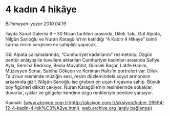 # 4 kadın 4 hikâye

*Bilinmeyen-yazar 2010.04.19*

<font class="agenda2NewsSpot">
 İlayda Sanat Galerisi 6 – 30 Nisan tarihleri arasında, Dilek Talu, Gül Alpata, Nilgün Sarıoğlu ve Nuran Karagülle’nin katıldığı “4 Kadın 4 Hikaye” isimli karma resim sergisine ev sahipliği yapacak.
</font>
<font class="newsDetail">
 <p class="MsoNormal">
  Gül Alpata çalışmalarında, “Cumhuriyet kadınlarını” resmetmiş. Özgün pentür anlayışı ile tuvallere aktarılan Cumhuriyet kadınları arasında Safiye Ayla, Semiha Berksoy, Bedia Muvahhit, Günseli Başar, Latife Hanım, Müzeyyen Senar, Sabiha Gökçen ve Keriman
  <span>
  </span>
  Halis’in portreleri var. Dilek Talu’nun resminde müziğin sesi, resim düzlemindeki soyut armoninin arkasında gizli. Nilgün Sarıoğlu ise grubun en uçarı fırçasına sahip. Büyük boy figürleri dikkat çekiyor. Nuran Karagülle’nin resimlerinde sokaklar, duvarlar, ışıklar ve gölgeler kendine özgü renkleriyle pentüre yansıyor.
 </p>
</font>

Kaynak: [www.aksiyon.com.tr](http://aksiyon.com.tr/aksiyon/haber-26594-12-4-kadin-4-hik%C3%A2ye.html), [web.archive.org (arşiv bağlantısı)](http://web.archive.org/web/20101209222728/http://aksiyon.com.tr/aksiyon/haber-26594-12-4-kadin-4-hik%C3%A2ye.html)
